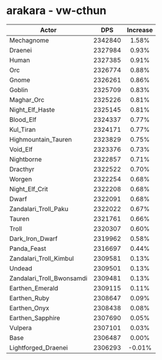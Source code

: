 # arakara - vw-cthun
| Actor | DPS | Increase |
|---|:---:|:---:|
|Mechagnome|2342840|1.58%|
|Draenei|2327984|0.93%|
|Human|2327385|0.91%|
|Orc|2326774|0.88%|
|Gnome|2326261|0.86%|
|Goblin|2325709|0.83%|
|Maghar_Orc|2325226|0.81%|
|Night_Elf_Haste|2325145|0.81%|
|Blood_Elf|2324337|0.77%|
|Kul_Tiran|2324171|0.77%|
|Highmountain_Tauren|2323829|0.75%|
|Void_Elf|2323376|0.73%|
|Nightborne|2322857|0.71%|
|Dracthyr|2322522|0.70%|
|Worgen|2322254|0.68%|
|Night_Elf_Crit|2322208|0.68%|
|Dwarf|2322091|0.68%|
|Zandalari_Troll_Paku|2322022|0.67%|
|Tauren|2321761|0.66%|
|Troll|2320307|0.60%|
|Dark_Iron_Dwarf|2319962|0.58%|
|Panda_Feast|2316697|0.44%|
|Zandalari_Troll_Kimbul|2309581|0.13%|
|Undead|2309501|0.13%|
|Zandalari_Troll_Bwonsamdi|2309481|0.13%|
|Earthen_Emerald|2309115|0.11%|
|Earthen_Ruby|2308647|0.09%|
|Earthen_Onyx|2308438|0.08%|
|Earthen_Sapphire|2307690|0.05%|
|Vulpera|2307101|0.03%|
|Base|2306487|0.00%|
|Lightforged_Draenei|2306293|-0.01%|
